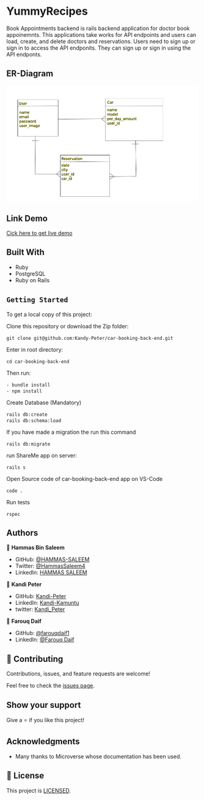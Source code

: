 # YummyRecipes

Book Appointments backend is rails backend application for doctor book appoinemnts. This applications take works for API endpoints and users can load, create, and delete doctors and reservations. Users need to sign up or sign in to access the API endponits. They can sign up or sign in using the API endponts.

## ER-Diagram

![ER Diagram](./readme_images/final-capstone-erd.png)

## Link Demo

[Cick here to get live demo]()

## Built With

- Ruby
- PostgreSQL
- Ruby on Rails

## `Getting Started`

To get a local copy of this project:

Clone this repository or download the Zip folder:
```
git clone git@github.com:Kandy-Peter/car-booking-back-end.git
```

Enter in root directory:
```
cd car-booking-back-end
```
Then run:
```
- bundle install
- npm install
```
Create Database (Mandatory)

```
rails db:create
rails db:schema:load
```

If you have made a migration the run this command

```
rails db:migrate
```

run ShareMe app on server:
```
rails s
```

Open Source code of car-booking-back-end app on VS-Code

```
code .
```
Run tests

```
rspec
```

## Authors

👤 **Hammas Bin Saleem**

- GitHub: [@HAMMAS-SALEEM](https://github.com/HAMMAS-SALEEM)
- Twitter: [@HammasSaleem4](https://twitter.com/HammasSaleem4)
- LinkedIn: [HAMMAS SALEEM](https://www.linkedin.com/in/hammas-saleem)

👤 **Kandi Peter**

- GitHub: [Kandi-Peter](https://github.com/Kandy-Peter)
- LinkedIn: [Kandi-Kamuntu](https://www.linkedin.com/in/kandi-peter-a49590212/)
- twitter: [Kandi_Peter](https://twitter.com/peter_kandy)

👤 **Farouq Daif**
- GitHub: [@farouqdaif1](https://github.com/farouqdaif1)
- LinkedIn: [@Farouq Daif ](https://www.linkedin.com/in/farouqdaif/)

## 🤝 Contributing

Contributions, issues, and feature requests are welcome!

Feel free to check the [issues page](https://github.com/Kandy-Peter/car-booking-back-end/issues).

## Show your support

Give a ⭐️ if you like this project!

## Acknowledgments

- Many thanks to Microverse whose documentation has been used.

## 📝 License

This project is [LICENSED](./LICENSE.md).
